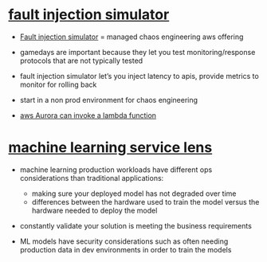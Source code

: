 # [fault injection simulator](https://aws.amazon.com/podcasts/417-introducing-aws-fault-injection-simulator-fis/)

- [Fault injection simulator](https://aws.amazon.com/fis/) = managed chaos engineering aws offering
- gamedays are important because they let you test monitoring/response protocols that are not typically tested

- fault injection simulator let’s you inject latency to apis, provide metrics to monitor for rolling back

- start in a non prod environment for chaos engineering

- [aws Aurora can invoke a lambda function](https://aws.amazon.com/about-aws/whats-new/2020/12/amazon-aurora-postgresql-integrates-with-aws-lambda/)



# [machine learning service lens](https://aws.amazon.com/podcasts/421-aws-well-architected-machine-learning-lens/)

- machine learning production workloads have different ops considerations than traditional applications:
  - making sure your deployed model has not degraded over time
  - differences between the hardware used to train the model versus the hardware needed to deploy the model

- constantly validate your solution is meeting the business requirements


- ML models have security considerations such as often needing production data in dev environments in order to train the models

